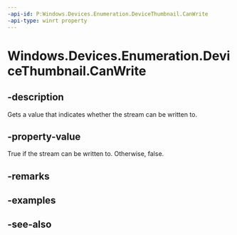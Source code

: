 ----api-id: P:Windows.Devices.Enumeration.DeviceThumbnail.CanWrite
-api-type: winrt property
---<!-- Property syntaxpublic bool CanWrite { get; }--># Windows.Devices.Enumeration.DeviceThumbnail.CanWrite## -descriptionGets a value that indicates whether the stream can be written to.## -property-valueTrue if the stream can be written to. Otherwise, false.## -remarks## -examples## -see-also